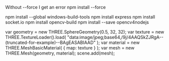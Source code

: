 Without --force I get an error
npm install --force

npm install --global windows-build-tools
npm install express
npm install socket.io
npm install opencv-build
npm install --save opencv4nodejs


var geometry = new THREE.SphereGeometry(0.5, 32, 32);
var texture = new THREE.TextureLoader().load( "data:image/jpeg;base64,/9j/4AAQSkZJRgA--(truncated-for-example)--BAgEASABIAAD" );
var material = new THREE.MeshBasicMaterial( { map: texture } );
var mesh = new THREE.Mesh(geometry, material);
scene.add(mesh);
